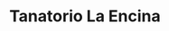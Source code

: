 ---
title: "Tanatorio La Encina"
url: /toreno/tanatorio-la-encina/
shop: directores de funerarias
---